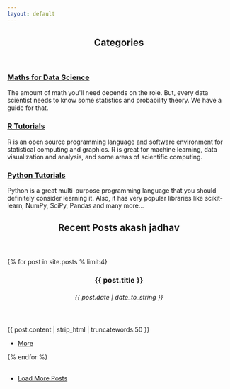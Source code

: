 ```yaml
---		 
layout: default		
---		
```

 <!-- Section -->		
 <section>		
 	<header class="major">		
 		<h2>Categories</h2>		
 	</header>		
 	<div class="features">		
 		<article>		
 			<span class="icon fa-signal"></span>		
 			<div class="content">		
 				<a href="/category/Maths Tutorials.html"><h3>Maths for Data Science</h3></a>		
 				<p>The amount of math you'll need depends on the role. But, every data scientist needs to know some 					   statistics and probability theory. We have a guide for that.</p>		
 			</div>		
 		</article>		
 		<article>		
 			<span class="icon fa-github"></span>		
 			<div class="content">		
 				<a href="/category/R Tutorials.html"><h3>R Tutorials</h3></a>		
 				<p>R is an open source programming language and software environment for statistical computing and 			graphics. R is great for machine learning, data visualization and analysis, and some areas of scientific computing. </p>		
 			</div>		
 		</article>		
 		<article>		
 			<span class="icon fa-rocket"></span>		
 			<div class="content">		
 				<a href="/category/Python Tutorials.html"><h3>Python Tutorials</h3></a>		
 				<p>Python is a great multi-purpose programming language that you should definitely consider learning it. 				Also, it has very popular libraries like scikit-learn, NumPy, SciPy, Pandas and many more... </p>		
 			</div>		
 		</article>		
 	</div>		
 </section>		
 		
 <!-- Section   <span class="icon fa-rocket"></span> -->		
 <section>		
 	<header class="major">		
 		<h2>Recent Posts akash jadhav</h2>		
 	</header>		
 <div class="posts">		
 {% for post in site.posts % limit:4}		
 	   <article>	   		
 	    <header>		
 	        <h3>{{ post.title }}</h3>		
 		<h6><time datetime="{{ post.date | date_to_xmlschema }}" class="by-line">{{ post.date | date_to_string }}</time></h6>		
        	   </header>		
 		<p>{{ post.content | strip_html | truncatewords:50 }}</p>		
 		<ul class="actions">		
 		 <li><a href="{% if site.baseurl == "/" %}{{ post.url }}{% else %}{{ post.url | prepend: site.baseurl }}{% endif %}" 			     class="button">More</a></li>		
 		 </ul>			
            </article>		
 {% endfor %}		
 </div>		
 	<br>		
 	<ul class="actions vertical">		
 		<li>		
 	    <a href="/archive/index.html" class="button fit">Load More Posts</a> 		
 		</li>		
 	</ul>		
 </section>   		
 
